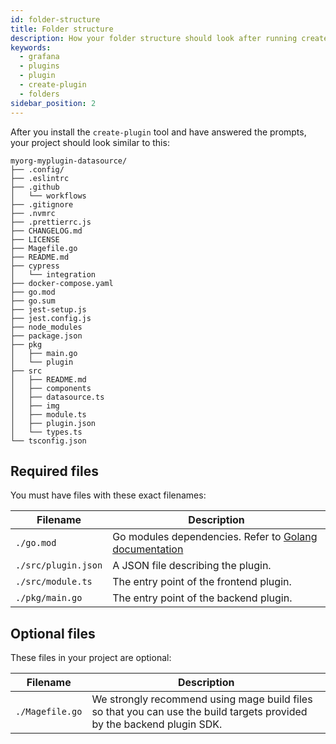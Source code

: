 ```yaml
---
id: folder-structure
title: Folder structure
description: How your folder structure should look after running create-plugin.
keywords:
  - grafana
  - plugins
  - plugin
  - create-plugin
  - folders
sidebar_position: 2
---
```


After you install the `create-plugin` tool and have answered the prompts, your project should look similar to this:

```
myorg-myplugin-datasource/
├── .config/
├── .eslintrc
├── .github
│   └── workflows
├── .gitignore
├── .nvmrc
├── .prettierrc.js
├── CHANGELOG.md
├── LICENSE
├── Magefile.go
├── README.md
├── cypress
│   └── integration
├── docker-compose.yaml
├── go.mod
├── go.sum
├── jest-setup.js
├── jest.config.js
├── node_modules
├── package.json
├── pkg
│   ├── main.go
│   └── plugin
├── src
│   ├── README.md
│   ├── components
│   ├── datasource.ts
│   ├── img
│   ├── module.ts
│   ├── plugin.json
│   └── types.ts
└── tsconfig.json
```

## Required files

You must have files with these exact filenames:

| Filename            | Description                                                                          |
| ------------------- | ------------------------------------------------------------------------------------ |
| `./go.mod`          | Go modules dependencies. Refer to [Golang documentation](https://golang.org/cmd/go/#hdr-The_go_mod_file) |
| `./src/plugin.json` | A JSON file describing the plugin.                                                    |
| `./src/module.ts`   | The entry point of the frontend plugin.                                             |
| `./pkg/main.go`     | The entry point of the backend plugin.                                                |

## Optional files

These files in your project are optional:

| Filename        | Description                                                                                                                                |
| --------------- | ------------------------------------------------------------------------------------------------------------------------------------------ |
| `./Magefile.go` | We strongly recommend using mage build files so that you can use the build targets provided by the backend plugin SDK. |
